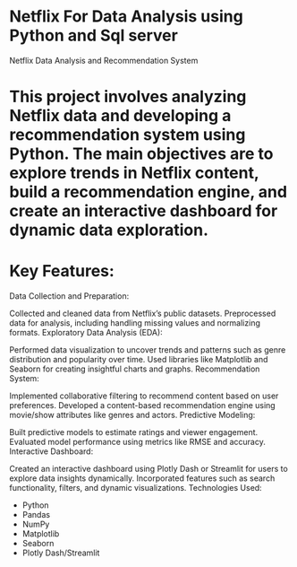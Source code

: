 # Netflix For Data Analysis using Python and Sql server 

Netflix Data Analysis and Recommendation System
# This project involves analyzing Netflix data and developing a recommendation system using Python. The main objectives are to explore trends in Netflix content, build a recommendation engine, and create an interactive dashboard for dynamic data exploration.

# Key Features:
Data Collection and Preparation:

Collected and cleaned data from Netflix’s public datasets.
Preprocessed data for analysis, including handling missing values and normalizing formats.
Exploratory Data Analysis (EDA):

Performed data visualization to uncover trends and patterns such as genre distribution and popularity over time.
Used libraries like Matplotlib and Seaborn for creating insightful charts and graphs.
Recommendation System:

Implemented collaborative filtering to recommend content based on user preferences.
Developed a content-based recommendation engine using movie/show attributes like genres and actors.
Predictive Modeling:

Built predictive models to estimate ratings and viewer engagement.
Evaluated model performance using metrics like RMSE and accuracy.
Interactive Dashboard:

Created an interactive dashboard using Plotly Dash or Streamlit for users to explore data insights dynamically.
Incorporated features such as search functionality, filters, and dynamic visualizations.
Technologies Used:
* Python
* Pandas
* NumPy
* Matplotlib
* Seaborn
* Plotly Dash/Streamlit



